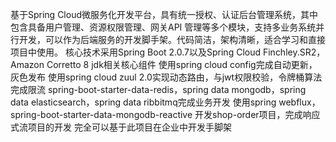 基于Spring Cloud微服务化开发平台，具有统一授权、认证后台管理系统，其中包含具备用户管理、资源权限管理、网关API 管理等多个模块，支持多业务系统并行开发，可以作为后端服务的开发脚手架。代码简洁，架构清晰，适合学习和直接项目中使用。
核心技术采用Spring Boot 2.0.7以及Spring Cloud Finchley.SR2，Amazon Corretto 8 jdk相关核心组件
使用spring cloud config完成自动更新，灰色发布
使用spring cloud zuul 2.0实现动态路由，与jwt权限校验，令牌桶算法完成限流
spring-boot-starter-data-redis，spring data mongodb，spring data elasticsearch，spring data ribbitmq完成业务开发
使用spring webflux，spring-boot-starter-data-mongodb-reactive 开发shop-order项目，完成响应式流项目的开发
完全可以基于此项目在企业中开发手脚架
